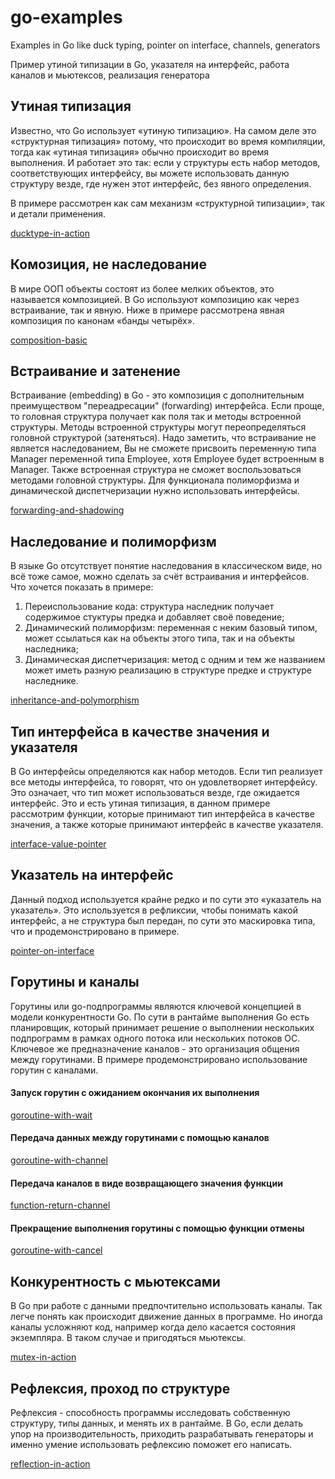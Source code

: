 # go-examples
Examples in Go like duck typing, pointer on interface, channels, generators

Пример утиной типизации в Go, указателя на интерфейс, работа каналов и мьютексов, реализация генератора

## Утиная типизация
Известно, что Go использует «утиную типизацию». На самом деле это «структурная типизация» потому, что происходит во время компиляции, тогда как «утиная типизация» обычно происходит во время выполнения. И работает это так: если у структуры есть набор методов, соответствующих интерфейсу, вы можете использовать данную структуру везде, где нужен этот интерфейс, без явного определения.

В примере рассмотрен как сам механизм «структурной типизации», так и детали применения.

[ducktype-in-action](https://github.com/a-projects/go-examples/tree/main/ducktype-in-action)

## Комозиция, не наследование
В мире ООП объекты состоят из более мелких объектов, это называется композицией. В Go используют композицию как через встраивание, так и явную. Ниже в примере рассмотрена явная композиция по канонам «банды четырёх».

[composition-basic](https://github.com/a-projects/go-examples/tree/main/composition-basic)

## Встраивание и затенение
Встраивание (embedding) в Go - это композиция с дополнительным преимуществом "переадресации" (forwarding) интерфейса. Если проще, то головная структура получает как поля так и методы встроенной структуры. Методы встроенной структуры могут переопределяться головной структурой (затеняться). Надо заметить, что встраивание не является наследованием, Вы не сможете присвоить переменную типа Manager переменной типа Employee, хотя Employee будет встроенным в Manager. Также встроенная структура не сможет воспользоваться методами головной структуры. Для функционала полиморфизма и динамической диспетчеризации нужно использовать интерфейсы.

[forwarding-and-shadowing](https://github.com/a-projects/go-examples/tree/main/forwarding-and-shadowing)

## Наследование и полиморфизм
В языке Go отсутствует понятие наследования в классическом виде, но всё тоже самое, можно сделать за счёт встраивания и интерфейсов. Что хочется показать в примере:
1. Переиспользование кода: структура наследник получает содержимое стуктуры предка и добавляет своё поведение;
2. Динамический полиморфизм: переменная с неким базовый типом, может ссылаться как на объекты этого типа, так и на объекты наследника;
3. Динамическая диспетчеризация: метод с одним и тем же названием может иметь разную реализацию в структуре предке и структуре наследнике.

[inheritance-and-polymorphism](https://github.com/a-projects/go-examples/tree/main/inheritance-and-polymorphism)

## Тип интерфейса в качестве значения и указателя
В Go интерфейсы определяются как набор методов. Если тип реализует все методы интерфейса, то говорят, что он удовлетворяет интерфейсу. Это означает, что тип может использоваться везде, где ожидается интерфейс. Это и есть утиная типизация, в данном примере рассмотрим функции, которые принимают тип интерфейса в качестве значения, а также которые принимают интерфейс в качестве указателя.

[interface-value-pointer](https://github.com/a-projects/go-examples/tree/main/interface-value-pointer)

## Указатель на интерфейс
Данный подход используется крайне редко и по сути это «указатель на указатель». Это используется в рефликсии, чтобы понимать какой интерфейс, а не структура был передан, по сути это маскировка типа, что и продемонстрировано в примере.

[pointer-on-interface](https://github.com/a-projects/go-examples/tree/main/pointer-on-interface)

## Горутины и каналы
Горутины или go-подпрограммы являются ключевой концепцией в модели конкурентности Go. По сути в рантайме выполнения Go есть планировщик, который принимает решение о выполнении нескольких подпрограмм в рамках одного потока или нескольких потоков ОС. Ключевое же предназначение каналов - это организация общения между горутинами. В примере продемонстрировано использование горутин с каналами.

#### Запуск горутин с ожиданием окончания их выполнения

[goroutine-with-wait](https://github.com/a-projects/go-examples/tree/main/goroutine-with-wait)

#### Передача данных между горутинами с помощью каналов

[goroutine-with-channel](https://github.com/a-projects/go-examples/tree/main/goroutine-with-channel)

#### Передача каналов в виде возвращающего значения функции

[function-return-channel](https://github.com/a-projects/go-examples/tree/main/function-return-channel)

#### Прекращение выполнения горутины с помощью функции отмены

[goroutine-with-cancel](https://github.com/a-projects/go-examples/tree/main/goroutine-with-cancel)

## Конкурентность с мьютексами
В Go при работе с данными предпочтительно использовать каналы. Так легче понять как происходит движение данных в программе. Но иногда каналы усложняют код, например когда дело касается состояния экземпляра. В таком случае и пригодяться мьютексы.

[mutex-in-action](https://github.com/a-projects/go-examples/tree/main/mutex-in-action)

## Рефлексия, проход по структуре
Рефлексия - способность программы исследовать собственную структуру, типы данных, и менять их в рантайме.
В Go, если делать упор на производительность, приходить разрабатывать генераторы и именно умение использовать рефлексию поможет его написать.

[reflection-in-action](https://github.com/a-projects/go-examples/tree/main/reflection-in-action)